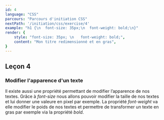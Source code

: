 ```yaml
---
id: 4
language: "CSS"
parcours: "Parcours d'initiation CSS"
nextPath: '/initiation/css/exercise/4'
example: "h1 {\n  font-size: 35px;\n  font-weight: bold;\n}"
render: {
    style: "font-size: 35px; \n   font-weight: bold;",
    content: "Mon titre redimensionné et en gras",
}
---
```

## Leçon 4

### Modifier l'apparence d'un texte

Il existe aussi une propriété permettant de modifier l’apparence de nos textes.
Grâce à *font-size* nous allons pouvoir modifier la taille de nos textes et lui donner une valeure en pixel par exemple.
La propriété *font-weight* va elle modifier le poids de nos textes et permettre de transformer un texte en gras par exemple via la propriété *bold*.

